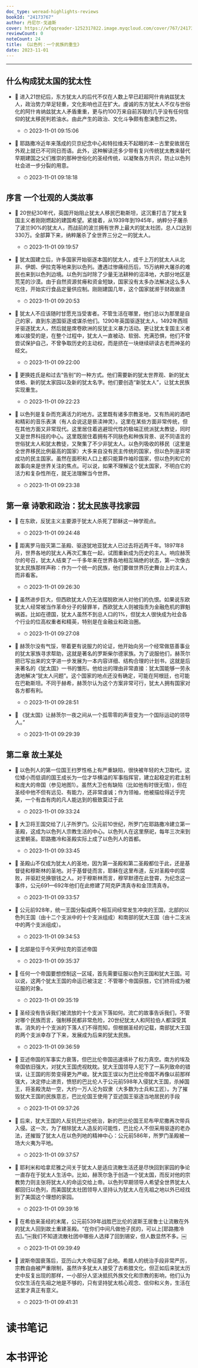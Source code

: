 ```yaml
---
doc_type: weread-highlights-reviews
bookId: "24173767"
author: 丹尼尔·戈迪斯
cover: https://wfqqreader-1252317822.image.myqcloud.com/cover/767/24173767/t7_24173767.jpg
reviewCount: 0
noteCount: 24
title: 《以色列：一个民族的重生》
date: 2023-11-01
---
```


---


## 什么构成犹太国的犹太性


- 📌 进入21世纪后，东方犹太人的后代不仅在人数上早已赶超阿什肯纳兹犹太人，政治势力举足轻重，文化影响也正在扩大。虔诚的东方犹太人不仅与世俗化的阿什肯纳兹犹太人矛盾重重，更与约100万来自前苏联的几乎没有任何信仰的犹太移民判若油水。由此产生的政治、文化斗争颇有愈演愈烈之势。 
    - ⏱ 2023-11-01 09:15:06 

- 📌 耶路撒冷近年来落成的贝京纪念中心和特拉维夫不起眼的本－古里安故居在外观上就已不可同日而语。此外，这种解读还多少带有复兴传统犹太教来替代早期建国之父们推崇的那种世俗化的圣经传统，以凝聚各方共识，防止以色列社会进一步分裂的用意。 
    - ⏱ 2023-11-01 09:18:18 
## 序言 一个壮观的人类故事


- 📌 20世纪30年代，英国开始阻止犹太人移民巴勒斯坦，这沉重打击了犹太复国主义者刚刚燃起的建国希望。紧接着，从1939年到1945年，纳粹分子屠杀了波兰90%的犹太人，而战前的波兰拥有世界上最大的犹太社团，总人口达到330万。全部算下来，纳粹屠杀了全世界三分之一的犹太人。 
    - ⏱ 2023-11-01 09:19:57 

- 📌 犹太国建立后，许多国家开始驱逐本国的犹太人，成千上万的犹太人从北非、伊朗、伊拉克等地来到以色列。遭遇过惨痛经历后，15万纳粹大屠杀的难民也来到以色列边境。以色列当时除了少量无法耕种的沼泽地，大部分地区是荒芜的沙漠。由于自然资源贫瘠和资金短缺，国家没有太多办法解决这么多人吃住，开始实行食品定量供应制。刚刚建国几年，这个国家就濒于财政崩溃 
    - ⏱ 2023-11-01 09:20:53 

- 📌 犹太人不应该随时甘愿充当受害者。不管生活在哪里，他们总以为那里是自己的家，直到东道国驱逐或谋杀他们。1290年英国驱逐犹太人，1492年西班牙驱逐犹太人，然后就是席卷欧洲的反犹主义暴力活动。更让犹太复国主义者难以接受的是，在整个过程中，犹太人一直被动、软弱、充满恐惧，他们不曾尝试保护自己，不曾争取历史的主动权，而是挤在一块继续研读古老而神圣的经文。 
    - ⏱ 2023-11-01 09:22:00 

- 📌 更换姓氏是和过去“告别”的一种方式。他们需要新的犹太世界观、新的犹太体格、新的犹太家园以及新的犹太名字。他们要创造“新犹太人”，让犹太民族实现重生。 
    - ⏱ 2023-11-01 09:22:23 

- 📌 以色列是复杂而充满活力的地方。这里既有诸多宗教圣地，又有热闹的酒吧和精彩的音乐表演（有人会说这是亵渎神灵）。这里在某些方面非常传统，但在其他方面又非常现代。这里居住着逃避现代性的极端正统派犹太教徒，同时又是世界科技的中心。这里既居住着拥有不同肤色和种族背景、说不同语言的世俗犹太人和犹太教徒，又聚集了不少非犹太人。以色列吸收的移民（这里是全世界移民比例最高的国家）大多来自没有民主传统的国家，但以色列是非常成功的民主国家。虽然在面积和人口上都只能算作袖珍国家，但以色列和它的故事向来是世界关注的焦点。可以说，如果不理解这个犹太国家，不明白它的活力和复杂性所在，就无法理解当今世界。 
    - ⏱ 2023-11-01 09:23:38 
## 第一章 诗歌和政治：犹太民族寻找家园


- 📌 在东欧，反犹主义主要源于犹太人杀死了耶稣这一神学观点。 
    - ⏱ 2023-11-01 09:24:48 

- 📌 距离罗马毁灭第二圣殿、驱逐犹地亚犹太人已过去将近两千年。1897年8月，世界各地的犹太人再次汇集在一起，试图重新成为历史的主人。响应赫茨尔的号召，犹太人结束了一千多年来在世界各地相互隔绝的状态，第一次像古犹太民族那样声称：作为一个统一的民族，他们要做世界历史舞台上的主人，而非看客。 
    - ⏱ 2023-11-01 09:26:30 

- 📌 虽然进步巨大，但西欧犹太人仍无法摆脱欧洲人对他们的仇恨。如果说东欧犹太人经常被当作革命分子的替罪羊，西欧犹太人则被指责为金融危机的罪魁祸首。比如在德国，犹太人虽然不到总人口的1%，但犹太人很快成为社会各个行业的位高权重者和精英，特别是在金融业和政治圈。 
    - ⏱ 2023-11-01 09:27:08 

- 📌 赫茨尔没有气馁，带着更有说服力的论证，他开始向另一个经常做慈善事业的犹太家族寻求帮助，这就是著名的罗斯柴尔德家族。为了说服他们，赫茨尔把已写出来的文字进一步发展为一本内容详细、结构合理的计划书，这就是后来著名的《犹太国》一书的雏形。他给出的理由非常直接：犹太国能够一劳永逸地解决“犹太人问题”。这个国家的地点还没有确定，可能在阿根廷，也可能在巴勒斯坦。不同于赫希，赫茨尔认为这个方案非常可行，犹太人拥有国家对各方都有利。 
    - ⏱ 2023-11-01 09:28:51 

- 📌 《犹太国》让赫茨尔一夜之间从一个孤零零的声音变为一个国际运动的领导人。” 
    - ⏱ 2023-11-01 09:29:39 
## 第二章 故土某处


- 📌 以色列人的第一位国王扫罗性格上有严重缺陷，很快被年轻的大卫取代。这位矮小而低调的国王成长为一位才华横溢的军事指挥官，建立起稳定的君主制和庞大的帝国（参见地图1）。虽然大卫也有缺陷（比如他有时很无情），但在圣经中他不但有远见、有能力，还非常虔诚；作为领袖，他被描绘得近乎完美，一个有血有肉的凡人能达到的极致莫过于此 
    - ⏱ 2023-11-01 09:33:24 

- 📌 大卫将王国交给了儿子所罗门。公元前10世纪，所罗门在耶路撒冷建立第一圣殿，这成为以色列人宗教生活的中心。以色列人在这里祭祀，每年三次来到这里朝圣。耶路撒冷和圣殿实际上成了以色列人的首都。 
    - ⏱ 2023-11-01 09:33:45 

- 📌 圣殿山不仅成为犹太人的圣地，因为第一圣殿和第二圣殿都位于此，还是基督徒和穆斯林的圣地。对于基督徒而言，耶稣在这里布道，反对圣殿中的腐败，并驱赶兑换银钱之人。对于穆斯林而言，穆罕默德在此登霄，为纪念这一事件，公元691—692年他们在此修建了阿克萨清真寺和金顶清真寺。 
    - ⏱ 2023-11-01 09:33:57 

- 📌 公元前928年，统一王国分裂成两个相互间经常发生冲突的王国，北部的以色列王国（由十二个支派中的十个支派组成）和南部的犹大王国（由十二支派中的两个支派组成）。 
    - ⏱ 2023-11-01 09:34:53 

- 📌 北部是位于今天伊拉克的亚述帝国 
    - ⏱ 2023-11-01 09:35:37 

- 📌 任何一个帝国要想控制这一区域，首先需要征服以色列王国和犹大王国。可以说，这两个犹太王国的命运已被注定：不管哪个帝国获胜，它们终将成为被征服的对象。 
    - ⏱ 2023-11-01 09:35:19 

- 📌 圣经没有告诉我们被流放的十个支派下落如何。流亡的故事告诉我们，不管对哪个民族而言，强制移民都非常危险，20世纪犹太人和阿拉伯人都深受其害。消失的十个支派的下落人们不得而知，但根据圣经的记载，南部犹大王国的两个支派幸存了下来，发展成为后来的犹太民族。 
    - ⏱ 2023-11-01 09:36:59 

- 📌 亚述帝国的军事实力衰落，但巴比伦帝国迅速填补了权力真空。南方的埃及帝国依旧强大，对犹大王国虎视眈眈。犹大王国领导人犯下了一系列致命的错误，让王国的形势变得更为严峻。犹大国王误以为巴比伦帝国不再像以前那样强大，决定停止进贡，愤怒的巴比伦人于公元前598年入侵犹大王国，杀掉国王，将圣殿洗劫一空，大约一万人沦为奴隶（大多数为士兵和工匠）。为了摧毁犹大王国的民族意志，巴比伦国王使用了亚述国王驱逐当地居民的手段 
    - ⏱ 2023-11-01 09:37:26 

- 📌 后来，犹大王国的人反抗巴比伦统治，新的巴比伦国王尼布甲尼撒再次带兵入侵。这一次，为了根除犹太人造反的可能性，巴比伦人不但采用驱逐的老办法，还摧毁了犹太人在以色列地的精神中心：公元前586年，所罗门圣殿被一场大火夷为平地。 
    - ⏱ 2023-11-01 09:37:57 

- 📌 耶利米和哈拿尼雅之间关于犹太人是适应流散生活还是尽快回到家园的争论一直存在于犹太人生活中。比如，赫茨尔急于创造一个犹太国，而反对他的宗教势力则主张将犹太人的命运交给上帝。以色列早期领导人希望全世界犹太人都回归以色列，而美国犹太社团领导人坚持认为犹太人在先祖之地以外已经找到了美国这个理想的家园。 
    - ⏱ 2023-11-01 09:39:16 

- 📌 在希伯来圣经的末尾，公元前539年战胜巴比伦的波斯王居鲁士让流散在外的犹太人回到故土重建圣殿。“在你们中间凡做他子民的，可以上[耶路撒冷去]。”￼我们不知道流散社团中哪些人选择了回到锡安，但人数显然不多。￼ 
    - ⏱ 2023-11-01 09:39:49 

- 📌 波斯帝国衰落后，亚历山大大帝征服了此地。希腊人的统治手段非常严厉，宗教自由被严重限制，虽然许多犹太人接受了古希腊文化，但正如后来犹太历史中反复出现的那样，一小部分人坚决抵抗外族文化和宗教的影响，他们认为仅仅生活在先祖之地是不够的，只有坚持犹太核心观念、信仰和义务，生活在这里才真正有意义。 
    - ⏱ 2023-11-01 09:41:31 

# 读书笔记


# 本书评论
